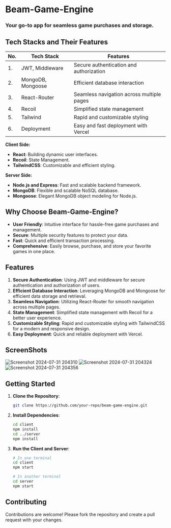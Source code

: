 # Beam-Game-Engine
### Your go-to app for seamless game purchases and storage.

## Tech Stacks and Their Features 

| No. | Tech Stack | Features | 
| -------- | -------- | -------- | 
| 1. | JWT, Middleware | Secure authentication and authorization |
| 2. | MongoDB, Mongoose | Efficient database interaction |
| 3. | React-Router | Seamless navigation across multiple pages |
| 4. | Recoil | Simplified state management |
| 5. | Tailwind | Rapid and customizable styling |
| 6. | Deployment | Easy and fast deployment with Vercel |

**Client Side:**

- **React**: Building dynamic user interfaces.
- **Recoil**: State Management.
- **TailwindCSS**: Customizable and efficient styling.

**Server Side:**

- **Node.js and Express**: Fast and scalable backend framework.
- **MongoDB**: Flexible and scalable NoSQL database.
- **Mongoose**: Elegant MongoDB object modeling for Node.js.

## Why Choose Beam-Game-Engine?

- **User Friendly**: Intuitive interface for hassle-free game purchases and management.
- **Secure**: Multiple security features to protect your data.
- **Fast**: Quick and efficient transaction processing.
- **Comprehensive**: Easily browse, purchase, and store your favorite games in one place.

## Features

1. **Secure Authentication**: Using JWT and middleware for secure authentication and authorization of users.
2. **Efficient Database Interaction**: Leveraging MongoDB and Mongoose for efficient data storage and retrieval.
3. **Seamless Navigation**: Utilizing React-Router for smooth navigation across multiple pages.
4. **State Management**: Simplified state management with Recoil for a better user experience.
5. **Customizable Styling**: Rapid and customizable styling with TailwindCSS for a modern and responsive design.
6. **Easy Deployment**: Quick and reliable deployment with Vercel.

## ScreenShots
![Screenshot 2024-07-31 204310](https://github.com/user-attachments/assets/ff9eeac3-eaea-4dfe-941a-af1cb12fbc20)
![Screenshot 2024-07-31 204324](https://github.com/user-attachments/assets/0c1e48ca-bfcb-4cbc-82a6-43622081eafc)
![Screenshot 2024-07-31 204356](https://github.com/user-attachments/assets/e9b8af10-ceed-4529-a4fd-b8045189d5da)

## Getting Started

1. **Clone the Repository**:
    ```sh
    git clone https://github.com/your-repo/beam-game-engine.git
    ```
2. **Install Dependencies**:
    ```sh
    cd client
    npm install
    cd ../server
    npm install
    ```
3. **Run the Client and Server**:
    ```sh
    # In one terminal
    cd client
    npm start
    
    # In another terminal
    cd server
    npm start
    ```

## Contributing

Contributions are welcome! Please fork the repository and create a pull request with your changes. 
